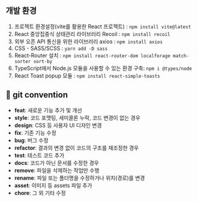 ## 개발 환경 

1. 프로젝트 환경설정(vite를 활용한 React 프로젝트) : `npm install vite@latest` <br />
2. React 중앙집중식 상태관리 라이브러리 Recoil : `npm install recoil` <br />
3. 외부 오픈 API 통신을 위한 라이브러리 axios : `npm install axios` <br />
4. CSS - SASS/SCSS : `yarn add -D sass` <br />
5. React-Router 설치 : `npm install react-router-dom localforage match-sorter sort-by` <br />
6. TypeScript에서 Node.js 모듈을 사용할 수 있는 환경 구축: `npm i @types/node` <br />
7. React Toast popup 모듈 : `npm install react-simple-toasts` <br />

## 🔨 git convention 

- **feat**: 새로운 기능 추가 및 개선
- **style**: 코드 포맷팅, 세미콜론 누락, 코드 변경이 없는 경우
- **design**: CSS 등 사용자 UI 디자인 변경
- **fix**: 기존 기능 수정
- **bug**: 버그 수정
- **refactor**: 결과의 변경 없이 코드의 구조를 재조정한 경우
- **test**: 테스트 코드 추가
- **docs**: 코드가 아닌 문서를 수정한 경우
- **remove**: 파일을 삭제하는 작업만 수행
- **rename**: 파일 또는 폴더명을 수정하거나 위치(경로)를 변경
- **asset**: 이미지 등 assets 파일 추가
- **chore**: 그 외 기타 수정
